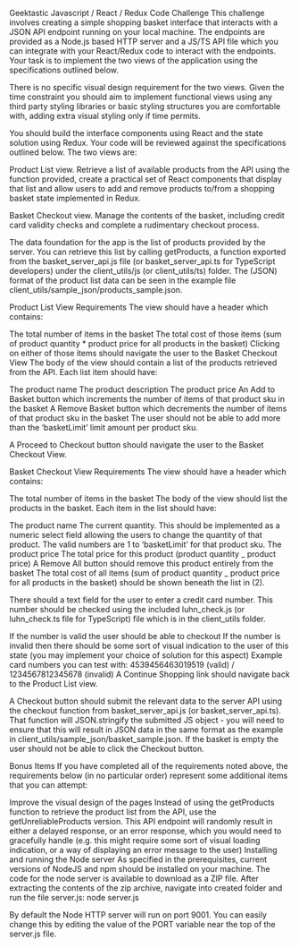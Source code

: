 Geektastic Javascript / React / Redux Code Challenge
This challenge involves creating a simple shopping basket interface that interacts with a JSON API endpoint running on your local machine. The endpoints are provided as a Node.js based HTTP server and a JS/TS API file which you can integrate with your React/Redux code to interact with the endpoints. Your task is to implement the two views of the application using the specifications outlined below.

There is no specific visual design requirement for the two views. Given the time constraint you should aim to implement functional views using any third party styling libraries or basic styling structures you are comfortable with, adding extra visual styling only if time permits.

You should build the interface components using React and the state solution using Redux. Your code will be reviewed against the specifications outlined below. The two views are:

Product List view. Retrieve a list of available products from the API using the function provided, create a practical set of React components that display that list and allow users to add and remove products to/from a shopping basket state implemented in Redux.

Basket Checkout view. Manage the contents of the basket, including credit card validity checks and complete a rudimentary checkout process.

The data foundation for the app is the list of products provided by the server. You can retrieve this list by calling getProducts, a function exported from the basket_server_api.js file (or basket_server_api.ts for TypeScript developers) under the client_utils/js (or client_utils/ts) folder. The (JSON) format of the product list data can be seen in the example file client_utils/sample_json/products_sample.json.

Product List View Requirements
The view should have a header which contains:

The total number of items in the basket
The total cost of those items (sum of product quantity \* product price for all products in the basket)
Clicking on either of those items should navigate the user to the Basket Checkout View
The body of the view should contain a list of the products retrieved from the API. Each list item should have:

The product name
The product description
The product price
An Add to Basket button which increments the number of items of that product sku in the basket
A Remove Basket button which decrements the number of items of that product sku in the basket
The user should not be able to add more than the ‘basketLimit’ limit amount per product sku.

A Proceed to Checkout button should navigate the user to the Basket Checkout View.

Basket Checkout View Requirements
The view should have a header which contains:

The total number of items in the basket
The body of the view should list the products in the basket. Each item in the list should have:

The product name
The current quantity. This should be implemented as a numeric select field allowing the users to change the quantity of that product. The valid numbers are 1 to ‘basketLimit’ for that product sku.
The product price
The total price for this product (product quantity _ product price)
A Remove All button should remove this product entirely from the basket
The total cost of all items (sum of product quantity _ product price for all products in the basket) should be shown beneath the list in (2).

There should a text field for the user to enter a credit card number. This number should be checked using the included luhn_check.js (or luhn_check.ts file for TypeScript) file which is in the client_utils folder.

If the number is valid the user should be able to checkout
If the number is invalid then there should be some sort of visual indication to the user of this state (you may implement your choice of solution for this aspect)
Example card numbers you can test with: 4539456463019519 (valid) / 1234567812345678 (invalid)
A Continue Shopping link should navigate back to the Product List view.

A Checkout button should submit the relevant data to the server API using the checkout function from basket_server_api.js (or basket_server_api.ts). That function will JSON.stringify the submitted JS object - you will need to ensure that this will result in JSON data in the same format as the example in client_utils/sample_json/basket_sample.json. If the basket is empty the user should not be able to click the Checkout button.

Bonus Items
If you have completed all of the requirements noted above, the requirements below (in no particular order) represent some additional items that you can attempt:

Improve the visual design of the pages
Instead of using the getProducts function to retrieve the product list from the API, use the getUnreliableProducts version. This API endpoint will randomly result in either a delayed response, or an error response, which you would need to gracefully handle (e.g. this might require some sort of visual loading indication, or a way of displaying an error message to the user)
Installing and running the Node server
As specified in the prerequisites, current versions of NodeJS and npm should be installed on your machine. The code for the node server is available to download as a ZIP file. After extracting the contents of the zip archive, navigate into created folder and run the file server.js: node server.js

By default the Node HTTP server will run on port 9001. You can easily change this by editing the value of the PORT variable near the top of the server.js file.
